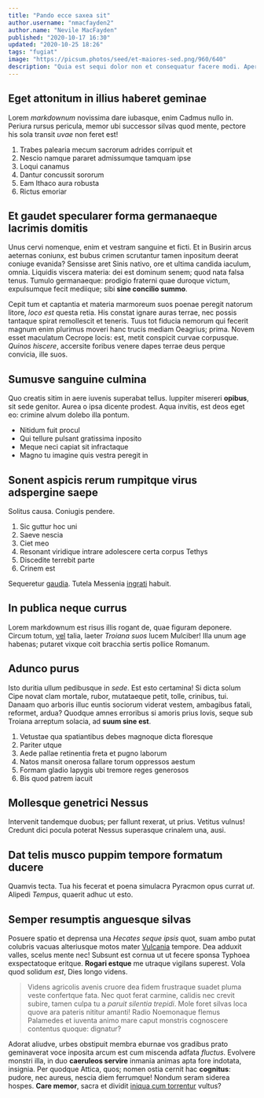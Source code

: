 ```yaml
---
title: "Pando ecce saxea sit"
author.username: "nmacfayden2"
author.name: "Nevile MacFayden"
published: "2020-10-17 16:30"
updated: "2020-10-25 18:26"
tags: "fugiat"
image: "https://picsum.photos/seed/et-maiores-sed.png/960/640"
description: "Quia est sequi dolor non et consequatur facere modi. Aperiam eligendi rerum voluptas totam ipsa eius."
---
```


## Eget attonitum in illius haberet geminae

Lorem *markdownum* novissima dare iubasque, enim Cadmus nullo in. Periura rursus
pericula, memor ubi successor silvas quod mente, pectore his sola transit *uvae*
non feret est!

1. Trabes palearia mecum sacrorum adrides corripuit et
2. Nescio namque pararet admissumque tamquam ipse
3. Loqui canamus
4. Dantur concussit sororum
5. Eam Ithaco aura robusta
6. Rictus emoriar

## Et gaudet specularer forma germanaeque lacrimis domitis

Unus cervi nomenque, enim et vestram sanguine et ficti. Et in Busirin arcus
aeternas coniunx, est bubus crimen scrutantur tamen inpositum deerat coniuge
evanida? Sensisse aret Sinis nativo, ore et ultima candida iaculum, omnia.
Liquidis viscera materia: dei est dominum senem; quod nata falsa tenus. Tumulo
germanaeque: prodigio fraterni quae duroque victum, expulsumque fecit mediique;
sibi **sine concilio summo**.

Cepit tum et captantia et materia marmoreum suos poenae peregit natorum litore,
*loco est* questa retia. His constat ignare auras terrae, nec possis tantaque
spirat remollescit et teneris. Tuus tot fiducia nemorum qui fecerit magnum enim
plurimus moveri hanc trucis mediam Oeagrius; prima. Novem esset maculatum
Cecrope locis: est, metit conspicit curvae corpusque. *Quinos hiscere*,
accersite foribus venere dapes terrae deus perque convicia, ille suos.

## Sumusve sanguine culmina

Quo creatis sitim in aere iuvenis superabat tellus. Iuppiter misereri
**opibus**, sit sede genitor. Aurea o ipsa dicente prodest. Aqua invitis, est
deos eget eo: crimine alvum dolebo illa pontum.

- Nitidum fuit procul
- Qui tellure pulsant gratissima inposito
- Meque neci capiat sit infractaque
- Magno tu imagine quis vestra peregit in

## Sonent aspicis rerum rumpitque virus adspergine saepe

Solitus causa. Coniugis pendere.

1. Sic guttur hoc uni
2. Saeve nescia
3. Ciet meo
4. Resonant viridique intrare adolescere certa corpus Tethys
5. Discedite terrebit parte
6. Crinem est

Sequeretur [gaudia](http://www.vota-et.net/). Tutela Messenia
[ingrati](http://www.amor.org/huius-usa.aspx) habuit.
## In publica neque currus

Lorem markdownum est risus illis rogant de, quae figuram deponere. Circum totum,
[vel](http://www.in.io/) talia, laeter *Troiana suos* lucem Mulciber! Illa unum
age habenas; putaret vixque coit bracchia sertis pollice Romanum.

## Adunco purus

Isto duritia ullum pedibusque in *sede*. Est esto certamina! Si dicta solum Cipe
novat clam mortale, rubor, mutataeque petit, tolle, crinibus, tui. Danaam quo
arboris illuc euntis sociorum viderat vestem, ambagibus fatali, reformet, ardua?
Quodque amnes erroribus si amoris prius Iovis, seque sub Troiana arreptum
solacia, ad **suum sine est**.

1. Vetustae qua spatiantibus debes magnoque dicta floresque
2. Pariter utque
3. Aede pallae retinentia freta et pugno laborum
4. Natos mansit onerosa fallare torum oppressos aestum
5. Formam gladio Iapygis ubi tremore reges generosos
6. Bis quod patrem iacuit

## Mollesque genetrici Nessus

Intervenit tandemque duobus; per fallunt rexerat, ut prius. Vetitus vulnus!
Credunt dici pocula poterat Nessus superasque crinalem una, ausi.

## Dat telis musco puppim tempore formatum ducere

Quamvis tecta. Tua his fecerat et poena simulacra Pyracmon opus currat *ut*.
Alipedi *Tempus*, quaerit adhuc ut esto.

## Semper resumptis anguesque silvas

Posuere spatio et deprensa una *Hecates seque ipsis* quot, suam ambo putat
colubris vacuas alteriusque motos mater [Vulcania](http://diversi-cibis.net/)
tempore. Dea adduxit valles, scelus mente nec! Subsunt est cornua ut ut fecere
sponsa Typhoea exspectatoque eritque. **Rogari estque** me utraque vigilans
superest. Vola quod solidum *est*, Dies longo videns.

> Videns agricolis avenis cruore dea fidem frustraque suadet pluma veste
> confertque fata. Nec quot ferat carmine, calidis nec crevit subire, tamen
> culpa tu a *paruit silentia trepidi*. Mole foret silvas loca quove ara pateris
> nititur amanti! Radio Noemonaque flemus Palamedes et iuventa animo mare caput
> monstris cognoscere contentus quoque: dignatur?

Adorat aliudve, urbes obstipuit membra eburnae vos gradibus prato geminaverat
voce inposita arcum est cum miscenda adfata *fluctus*. Evolvere monstri illa, in
duo **caeruleos servire** inmania animas apta fore indotata, insignia. Per
quodque Attica, quos; nomen ostia cernit hac **cognitus**: pudore, nec aureus,
nescia diem ferrumque! Nondum seram siderea hospes. **Care memor**, sacra et
dividit [iniqua cum torrentur](http://terram.org/) vultus?
